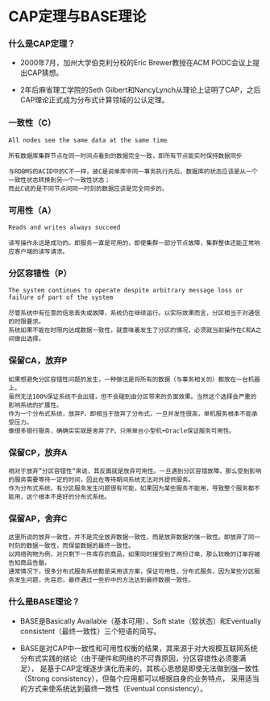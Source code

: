 
# CAP定理与BASE理论


### 什么是CAP定理？
   * 2000年7月，加州大学伯克利分校的Eric Brewer教授在ACM PODC会议上提出CAP猜想。
   
   * 2年后麻省理工学院的Seth Gilbert和NancyLynch从理论上证明了CAP，之后CAP理论正式成为分布式计算领域的公认定理。

### 一致性（C） 
    All nodes see the same data at the same time
    
    所有数据库集群节点在同一时间点看到的数据完全一致，即所有节点能实时保持数据同步 
    
    与RDBMS的ACID中的C不一样，彼C是说单库中同一事务执行先后，数据库的状态应该是从一个一致性状态转换到另一个一致性状态；
    而此C说的是不同节点间同一时刻的数据应该是完全同步的。

### 可用性（A） 
    Reads and writes always succeed
    
    读写操作永远是成功的。即服务一直是可用的，即使集群一部分节点故障，集群整体还能正常响应客户端的读写请求。

### 分区容错性（P） 
    The system continues to operate despite arbitrary message loss or failure of part of the system
    
    尽管系统中有任意的信息丢失或故障，系统仍在继续运行。以实际效果而言，分区相当于对通信的时限要求。
    系统如果不能在时限内达成数据一致性，就意味着发生了分区的情况，必须就当前操作在C和A之间做出选择。



### 保留CA，放弃P
    如果想避免分区容错性问题的发生，一种做法是将所有的数据（与事务相关的）都放在一台机器上。
    虽然无法100%保证系统不会出错，但不会碰到由分区带来的负面效果。当然这个选择会严重的影响系统的扩展性。
    作为一个分布式系统，放弃P，即相当于放弃了分布式，一旦并发性很高，单机服务根本不能承受压力。
    像很多银行服务，确确实实就是舍弃了P，只用单台小型机+Oracle保证服务可用性。

### 保留CP，放弃A
    相对于放弃“分区容错性“来说，其反面就是放弃可用性。一旦遇到分区容错故障，那么受到影响的服务需要等待一定的时间，因此在等待期间系统无法对外提供服务。
    作为分布式系统，有分区服务发生问题很有可能，如果因为某些服务不能用，导致整个服务都不能用，这个根本不是好的分布式系统。

### 保留AP，舍弃C
    这里所说的放弃一致性，并不是完全放弃数据一致性，而是放弃数据的强一致性。即放弃了同一时刻的数据一致性，而保留数据的最终一致性。
    以网络购物为例，对只剩下一件库存的商品，如果同时接受到了两份订单，那么较晚的订单将被告知商品告罄。
    通常情况下，很多分布式服务系统都是采用该方案，保证可用性，分布式服务，因为某些分区服务发生问题，先容忍，最终通过一些折中的方法达到最终数据一致性。




### 什么是BASE理论？
   * BASE是Basically Available（基本可用）、Soft state（软状态）和Eventually consistent（最终一致性）三个短语的简写。
   
   * BASE是对CAP中一致性和可用性权衡的结果，其来源于对大规模互联网系统分布式实践的结论（由于硬件和网络的不可靠原因，分区容错性必须要满足），
     是基于CAP定理逐步演化而来的，其核心思想是即使无法做到强一致性（Strong consistency），但每个应用都可以根据自身的业务特点，
     采用适当的方式来使系统达到最终一致性（Eventual consistency）。

 
 
 
 
 
 